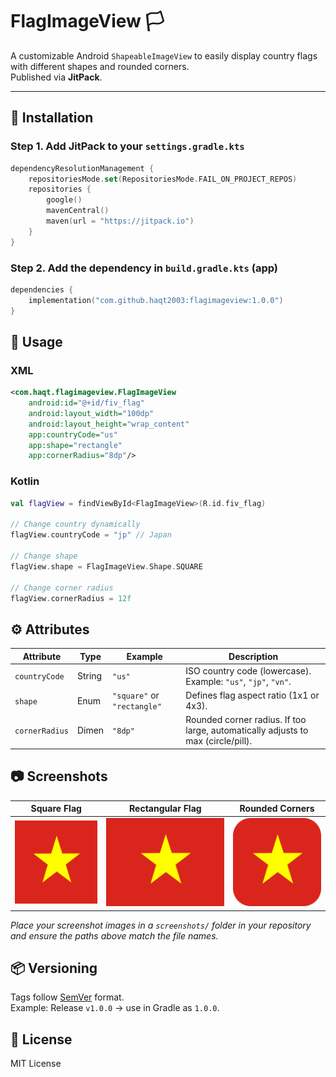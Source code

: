 # FlagImageView 🏳️

A customizable Android `ShapeableImageView` to easily display country flags with different shapes and rounded corners.  
Published via **JitPack**.

---

## 🚀 Installation

### Step 1. Add JitPack to your `settings.gradle.kts`
```kotlin
dependencyResolutionManagement {
    repositoriesMode.set(RepositoriesMode.FAIL_ON_PROJECT_REPOS)
    repositories {
        google()
        mavenCentral()
        maven(url = "https://jitpack.io")
    }
}
```

### Step 2. Add the dependency in `build.gradle.kts` (app)
```kotlin
dependencies {
    implementation("com.github.haqt2003:flagimageview:1.0.0")
}
```

## 🎨 Usage

### XML
```xml
<com.haqt.flagimageview.FlagImageView
    android:id="@+id/fiv_flag"
    android:layout_width="100dp"
    android:layout_height="wrap_content"
    app:countryCode="us"
    app:shape="rectangle"
    app:cornerRadius="8dp"/>
```

### Kotlin
```kotlin
val flagView = findViewById<FlagImageView>(R.id.fiv_flag)

// Change country dynamically
flagView.countryCode = "jp" // Japan

// Change shape
flagView.shape = FlagImageView.Shape.SQUARE

// Change corner radius
flagView.cornerRadius = 12f
```

## ⚙️ Attributes

| Attribute      | Type   | Example             | Description                                                                 |
|----------------|--------|---------------------|-----------------------------------------------------------------------------|
| `countryCode`  | String | `"us"`             | ISO country code (lowercase). Example: `"us"`, `"jp"`, `"vn"`.              |
| `shape`        | Enum   | `"square"` or `"rectangle"` | Defines flag aspect ratio (1x1 or 4x3).                              |
| `cornerRadius` | Dimen  | `"8dp"`            | Rounded corner radius. If too large, automatically adjusts to max (circle/pill). |

## 📷 Screenshots

| Square Flag | Rectangular Flag | Rounded Corners |
|-------------|------------------|------------------|
| ![Square Flag](screenshots/square_flag.png) | ![Rectangular Flag](screenshots/rectangular_flag.png) | ![Rounded Corners](screenshots/rounded_flag.png) |

*Place your screenshot images in a `screenshots/` folder in your repository and ensure the paths above match the file names.*

## 📦 Versioning

Tags follow [SemVer](https://semver.org/) format.  
Example: Release `v1.0.0` → use in Gradle as `1.0.0`.

## 📜 License

MIT License
